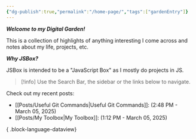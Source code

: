 ```yaml
---
{"dg-publish":true,"permalink":"/home-page/","tags":["gardenEntry"]}
---
```


***Welcome to my Digital Garden!***

This is a collection of highlights of anything interesting I come across and notes about my life, projects, etc. 

***Why JSBox?***

JSBox is intended to be a "JavaScript Box" as I mostly do projects in JS.

> [!info]
> Use the Search Bar, the sidebar or the links below to navigate.

Check out my recent posts:

- [[Posts/Useful Git Commands\|Useful Git Commands]]: (2:48 PM - March 05, 2025)
- [[Posts/My Toolbox\|My Toolbox]]: (1:12 PM - March 05, 2025)

{ .block-language-dataview}

